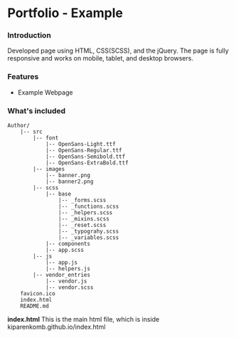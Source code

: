 # Portfolio - Example
### Introduction
Developed page using HTML, CSS(SCSS), and the jQuery. The page is fully responsive and works on mobile, tablet, and desktop browsers.
### Features
* Example Webpage

### What's included
```
Author/
    |-- src
        |-- font
            |-- OpenSans-Light.ttf
            |-- OpenSans-Regular.ttf
            |-- OpenSans-Semibold.ttf
            |-- OpenSans-ExtraBold.ttf
        |-- images
            |-- banner.png
            |-- banner2.png
        |-- scss
            |-- base
                |-- _forms.scss
                |-- _functions.scss
                |-- _helpers.scss
                |-- _mixins.scss
                |-- _reset.scss
                |-- _typograhy.scss
                |-- _variables.scss
            |-- components
            |-- app.scss
        |-- js
            |-- app.js
            |-- helpers.js
        |-- vendor_entries
            |-- vendor.js
            |-- vendor.scss
    favicon.ico
    index.html
    README.md
```
**index.html**
This is the main html file, which is inside kiparenkomb.github.io/index.html